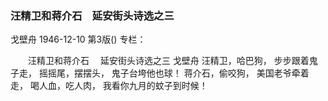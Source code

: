 ### 汪精卫和蒋介石　延安街头诗选之三
戈壁舟
1946-12-10
第3版()
专栏：

　　汪精卫和蒋介石
  　延安街头诗选之三
    戈壁舟
    汪精卫，哈巴狗，
    步步跟着鬼子走，
    摇摇尾，摆摆头，
    鬼子台垮他也球！
    蒋介石，偷咬狗，
    美国老爷牵着走，
    喝人血，吃人肉，
    我看你九月的蚊子到时候！
